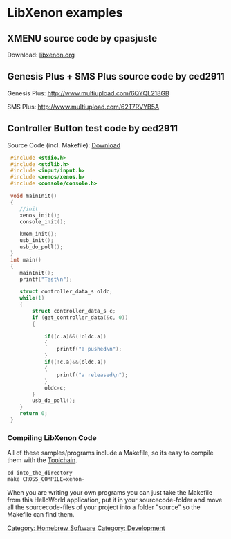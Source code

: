 # LibXenon examples

## XMENU source code by **cpasjuste**

Download: [libxenon.org](http://file.libxenon.org/free60/libxenon/xmenu_src_20090914.tar.gz)

## Genesis Plus + SMS Plus source code by **ced2911**
Genesis Plus: <http://www.multiupload.com/6QYQL218GB>

SMS Plus: <http://www.multiupload.com/62T7RVYB5A>

## Controller Button test code by **ced2911**
Source Code (incl. Makefile): [Download](http://file.libxenon.org/free60/libxenon/LibXenon_HelloWorld.tar.gz)

```cpp
 #include <stdio.h>
 #include <stdlib.h>
 #include <input/input.h>
 #include <xenos/xenos.h>
 #include <console/console.h>

 void mainInit()
 {
    //init
    xenos_init();
    console_init();

    kmem_init();
    usb_init();
    usb_do_poll();
 }
 int main()
 {
    mainInit();
    printf("Test\n");

    struct controller_data_s oldc;
    while(1)
    {
        struct controller_data_s c;
        if (get_controller_data(&c, 0))
        {

            if((c.a)&&(!oldc.a))
            {
                printf("a pushed\n");
            }
            if((!c.a)&&(oldc.a))
            {
                printf("a released\n");
            }
            oldc=c;
        }
        usb_do_poll();
    }
    return 0;
 }
```

### Compiling LibXenon Code

All of these samples/programs include a Makefile, so its easy to compile
them with the [Toolchain](../Compiling_the_Toolchain).

```sh
cd into_the_directory
make CROSS_COMPILE=xenon-
```

When you are writing your own programs you can just take the Makefile
from this HelloWorld application, put it in your sourcecode-folder and
move all the sourcecode-files of your project into a folder "source" so
the Makefile can find
them.

[Category: Homebrew Software](/Homebrew)
[Category: Development](/Development)
